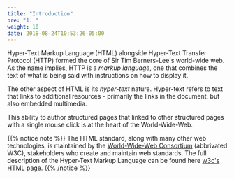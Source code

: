 ```yaml
---
title: "Introduction"
pre: "1. "
weight: 10
date: 2018-08-24T10:53:26-05:00
---
```

Hyper-Text Markup Language (HTML) alongside Hyper-Text Transfer Protocol (HTTP) formed the core of Sir Tim Berners-Lee's world-wide web.  As the name implies, HTTP is a _markup language_, one that combines the text of what is being said with instructions on how to display it.

The other aspect of HTML is its _hyper-text_ nature.  Hyper-text refers to text that links to additional resources - primarily the links in the document, but also embedded multimedia.  

This ability to author structured pages that linked to other structured pages with a single mouse click is at the heart of the World-Wide-Web.

{{% notice note %}}
The HTML standard, along with many other web technologies, is maintained by the [World-Wide-Web Consortium](https://www.w3.org/) (abbrivated W3C), stakeholders who create and maintain web standards.  The full description of the Hyper-Text Markup Language can be found here [w3c's HTML page](https://www.w3.org/html/).
{{% /notice %}}